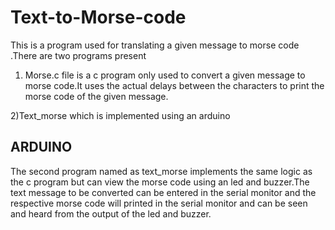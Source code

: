 # Text-to-Morse-code
This is a program used for translating a given message to morse code
.There are two programs present 
1) Morse.c file is a c program only used to convert a given message to morse code.It uses the actual delays between the characters to print the morse code of the given message.

2)Text_morse which is implemented using an arduino

## ARDUINO
The second program named as text_morse implements the same logic as the c program but can view the morse code using an led and buzzer.The text message to be converted can be entered in the serial monitor and the respective morse code will printed in the serial monitor and can be seen and heard from the output of the led and buzzer.
